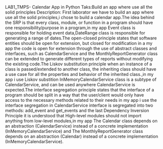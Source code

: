 LAB1_TMPS- Calendar App in Python
Taks:Build an app where use all the solid principles
Description:
First laborator we have to build an app where use all the solid principles,i chose to build a calendar app.The idea behind the SRP is that every class, module, or function in a program should have one responsibility/purpose in a program,in my app Event class is responsible for holding event data,DateRange class is responsible for generating a range of dates.The open-closed principle states that software entities should be open for extension, but closed for modification in a my app the code is open for extension through the use of abstract classes and interfaces, such as CalendarService and the MonthlyReportGenerator class can be extended to generate different types of reports without modifying the existing code.The Liskov substitution principle when an instance of a class is passed/extended to another class, the inheriting class should have a use case for all the properties and behavior of the inherited class.,in my app i use Liskov substition InMemoryCalendarService class is a subtype of CalendarService, and can be used anywhere CalendarService is expected.The interface segregation principle states that the interface of a program should be split in a way that the user/client would only have access to the necessary methods related to their needs in my app i use the interface segregation in CalendarService interface is segregated into two methods: add_event and get_events and the last Dependency Inversion Principle it is understood that High-level modules should not import anything from low-level modules,in my app  The Calendar class depends on an abstraction (CalendarService) instead of a concrete implementation (InMemoryCalendarService) and The MonthlyReportGenerator class depends on an abstraction (Calendar) instead of a concrete implementation (InMemoryCalendarService).
  
